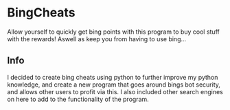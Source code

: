 # BingCheats
Allow yourself to quickly get bing points with this program to buy cool stuff with the rewards! Aswell as keep you from having to use bing...
## Info
I decided to create bing cheats using python to further improve my python knowledge, and create a new program that goes around bings bot security, and allows other users to profit via this.
I also included other search engines on here to add to the functionality of the program.

